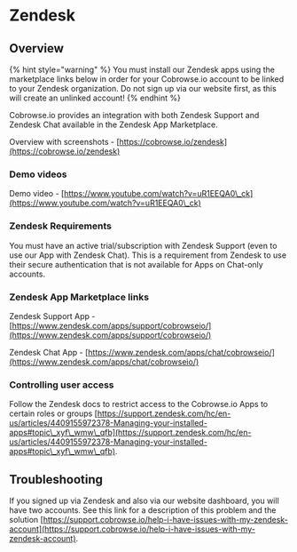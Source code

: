 # Zendesk

## Overview

{% hint style="warning" %}
You must install our Zendesk apps using the marketplace links below in order for your Cobrowse.io account to be linked to your Zendesk organization. Do not sign up via our website first, as this will create an unlinked account!
{% endhint %}

Cobrowse.io provides an integration with both Zendesk Support and Zendesk Chat available in the Zendesk App Marketplace.&#x20;

Overview with screenshots - [https://cobrowse.io/zendesk](https://cobrowse.io/zendesk)

### Demo videos

Demo video - [https://www.youtube.com/watch?v=uR1EEQA0\_ck](https://www.youtube.com/watch?v=uR1EEQA0\_ck)

### Zendesk Requirements

You must have an active trial/subscription with Zendesk Support (even to use our App with Zendesk Chat). This is a requirement from Zendesk to use their secure authentication that is not available for Apps on Chat-only accounts.

### Zendesk App Marketplace links

Zendesk Support App - [https://www.zendesk.com/apps/support/cobrowseio/](https://www.zendesk.com/apps/support/cobrowseio/)

Zendesk Chat App - [https://www.zendesk.com/apps/chat/cobrowseio/](https://www.zendesk.com/apps/chat/cobrowseio/)

### Controlling user access

Follow the Zendesk docs to restrict access to the Cobrowse.io Apps to certain roles or groups [https://support.zendesk.com/hc/en-us/articles/4409155972378-Managing-your-installed-apps#topic\_xyf\_wmw\_qfb](https://support.zendesk.com/hc/en-us/articles/4409155972378-Managing-your-installed-apps#topic\_xyf\_wmw\_qfb).

## Troubleshooting

If you signed up via Zendesk and also via our website dashboard, you will have two accounts. See this link for a description of this problem and the solution [https://support.cobrowse.io/help-i-have-issues-with-my-zendesk-account](https://support.cobrowse.io/help-i-have-issues-with-my-zendesk-account).
